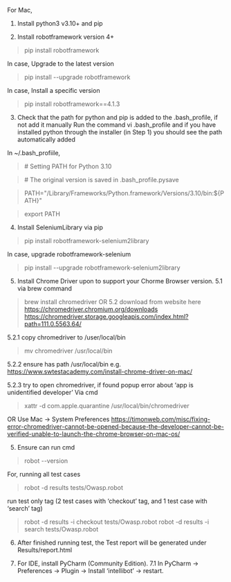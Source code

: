 
For Mac, 

1. Install python3 v3.10+ and pip

2. Install robotframework version 4+

>pip install robotframework

In case, Upgrade to the latest version
>pip install --upgrade robotframework

In case, Install a specific version
>pip install robotframework==4.1.3

3.  Check that the path for python and pip is added to the .bash_profile, if not add it manually Run the command vi .bash_profile and if you have installed python through the installer (in Step 1) you should see the path automatically added

In ~/.bash_profiile,

>\# Setting PATH for Python 3.10

>\# The original version is saved in .bash_profile.pysave 

>PATH="/Library/Frameworks/Python.framework/Versions/3.10/bin:${PATH}" 

>export PATH

4. Install SeleniumLibrary via pip
>pip install robotframework-selenium2library

In case, upgrade robotframework-selenium 
>pip install --upgrade robotframework-selenium2library

5. Install Chrome Driver upon to support your Chorme Browser version.
5.1 via brew command 
>brew install chromedriver
OR
5.2 download from website here
https://chromedriver.chromium.org/downloads
https://chromedriver.storage.googleapis.com/index.html?path=111.0.5563.64/

5.2.1 copy chromedriver to /user/local/bin
>mv chromedriver /usr/local/bin

5.2.2 ensure has path /usr/local/bin 
e.g. https://www.swtestacademy.com/install-chrome-driver-on-mac/

5.2.3 try to open chromedriver, if found popup error about ‘app is unidentified developer’
Via cmd 
>xattr -d com.apple.quarantine /usr/local/bin/chromedriver

OR 
Use Mac -> System Preferences
https://timonweb.com/misc/fixing-error-chromedriver-cannot-be-opened-because-the-developer-cannot-be-verified-unable-to-launch-the-chrome-browser-on-mac-os/

5. Ensure can run cmd 
>robot --version

For, running all test cases
>robot -d results tests/Owasp.robot

run test only tag (2 test cases with ‘checkout’ tag, and 1 test case with ‘search’ tag)
>robot -d results -i checkout tests/Owasp.robot 
>robot -d results -i search tests/Owasp.robot

6. After finished running test, the Test report will be generated under Results/report.html

7. For IDE, install PyCharm (Community Edition).
7.1 In PyCharm -> Preferences -> Plugin -> Install ‘intellibot’ -> restart.
